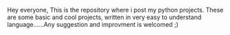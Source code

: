 Hey everyone, This is the repository where i post my python projects. These are some basic and cool projects, written in very easy to understand language......Any suggestion and improvment is welcomed ;)
